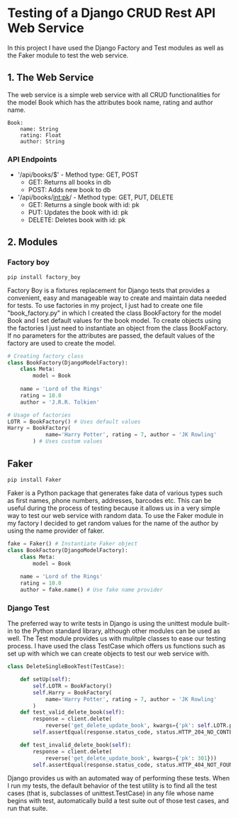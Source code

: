 # Testing of a Django CRUD Rest API Web Service

In this project I have used the Django Factory and Test modules as well as the Faker module to test the web service.

## 1. The Web Service
The web service is a simple web service with all CRUD functionalities for the model Book which has the attributes book name, rating and author name.

```
Book:
    name: String
    rating: Float
    author: String
```

### API Endpoints
* '/api/books/$' - Method type: GET, POST
    - GET: Returns all books in db
    - POST: Adds new book to db
* '/api/books/<int:pk>/ - Method type: GET, PUT, DELETE
    - GET: Returns a single book with id: pk
    - PUT: Updates the book with id: pk
    - DELETE: Deletes book with id: pk

## 2. Modules
### Factory boy
```
pip install factory_boy
```
Factory Boy is a fixtures replacement for Django tests that provides a convenient, easy and manageable way to create and maintain data needed for tests.
To use factories in my project, I just had to create one file "book_factory.py" in which I created the class BookFactory for the model Book and I set default values for the book model. 
To create objects using the factories I just need to instantiate an object from the class BookFactory. If no parameters for the attributes are passed, the default values of the factory are used to create the model.

```python
# Creating factory class
class BookFactory(DjangoModelFactory):
    class Meta:
        model = Book    
    
    name = 'Lord of the Rings'
    rating = 10.0
    author = 'J.R.R. Tolkien'

# Usage of factories
LOTR = BookFactory() # Uses default values
Harry = BookFactory(
            name='Harry Potter', rating = 7, author = 'JK Rowling'
        ) # Uses custom values
```


## Faker
```
pip install Faker
```
Faker is a Python package that generates fake data of various types such as first names, phone numbers, addresses, barcodes etc. This can be useful during the process of testing because it allows us in a very simple way to test our web service with random data.
To use the Faker module in my factory I decided to get random values for the name of the author by using the name provider of faker.
```python
fake = Faker() # Instantiate Faker object
class BookFactory(DjangoModelFactory):
    class Meta:
        model = Book    
    
    name = 'Lord of the Rings'
    rating = 10.0
    author = fake.name() # Use fake name provider
```
### Django Test

The preferred way to write tests in Django is using the unittest module built-in to the Python standard library, although other modules can be used as well. The Test module provides us with mulitple classes to ease our testing process. 
I have used the class TestCase which offers us functions such as set up with which we can create objects to test our web service with. 

``` python
class DeleteSingleBookTest(TestCase):

    def setUp(self):
        self.LOTR = BookFactory()    
        self.Harry = BookFactory(
            name='Harry Potter', rating = 7, author = 'JK Rowling'
        )
    def test_valid_delete_book(self):
        response = client.delete(
            reverse('get_delete_update_book', kwargs={'pk': self.LOTR.pk}))
        self.assertEqual(response.status_code, status.HTTP_204_NO_CONTENT)

    def test_invalid_delete_book(self):
        response = client.delete(
            reverse('get_delete_update_book', kwargs={'pk': 301}))
        self.assertEqual(response.status_code, status.HTTP_404_NOT_FOUND)

```
Django provides us with an automated way of performing these tests. When I run my tests, the default behavior of the test utility is to find all the test cases (that is, subclasses of unittest.TestCase) in any file whose name begins with test, automatically build a test suite out of those test cases, and run that suite.
